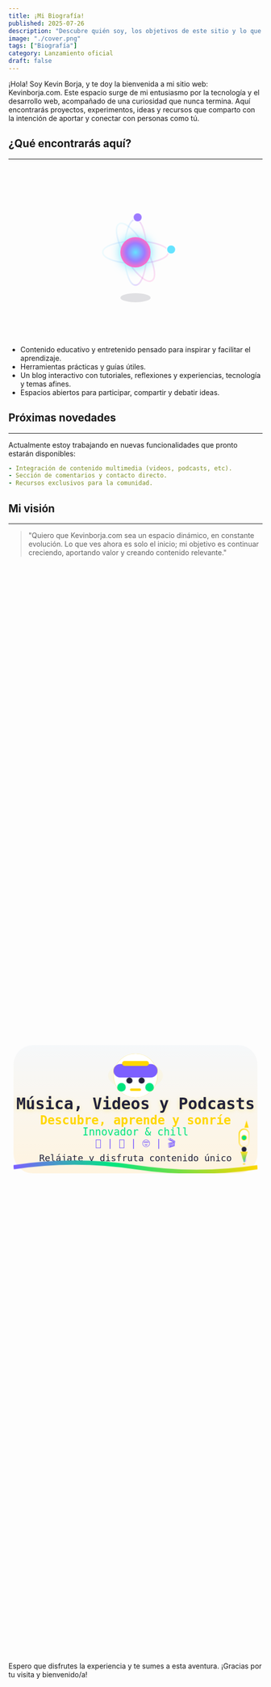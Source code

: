 ```yaml
---
title: ¡Mi Biografía!
published: 2025-07-26
description: "Descubre quién soy, los objetivos de este sitio y lo que está por venir."
image: "./cover.png"
tags: ["Biografía"]
category: Lanzamiento oficial
draft: false
---
```


¡Hola! Soy Kevin Borja, y te doy la bienvenida a mi sitio web: Kevinborja.com. Este espacio surge de mi entusiasmo por la tecnología y el desarrollo web, acompañado de una curiosidad que nunca termina. Aquí encontrarás proyectos, experimentos, ideas y recursos que comparto con la intención de aportar y conectar con personas como tú.

## ¿Qué encontrarás aquí?
---

<style>
.atom-svg {
  display: block;
  margin: 0 auto;
  width: 340px;
  max-width: 98vw;
  height: 340px;
}
@keyframes electron-ellipse1 {
  to   { transform: rotate(360deg);}
}
@keyframes electron-ellipse2 {
  to   { transform: rotate(360deg);}
}
@keyframes electron-ellipse3 {
  to   { transform: rotate(360deg);}
}
@keyframes nucleus-pulse {
  0%,100% { filter: drop-shadow(0 0 10px #65e3ff);}
  50%     { filter: drop-shadow(0 0 22px #9d7bff);}
}
.nucleus-anim {
  animation: nucleus-pulse 2.8s infinite;
}
.electron1 {
  animation: electron-ellipse1 6s linear infinite;
  transform-box: fill-box;
  transform-origin: 170px 170px;
}
.electron2 {
  animation: electron-ellipse2 8s linear infinite;
  transform-box: fill-box;
  transform-origin: 170px 170px;
}
.electron3 {
  animation: electron-ellipse3 10s linear infinite;
  transform-box: fill-box;
  transform-origin: 170px 170px;
}
</style>

<svg class="atom-svg" viewBox="0 0 340 340" xmlns="http://www.w3.org/2000/svg" aria-label="Átomo con electrones siguiendo órbitas elípticas cerca del núcleo">
  <defs>
    <radialGradient id="nucleus-gradient" cx="50%" cy="50%" r="50%">
      <stop offset="0%" stop-color="#65e3ff"/>
      <stop offset="60%" stop-color="#9d7bff"/>
      <stop offset="100%" stop-color="#ff6ec7"/>
    </radialGradient>
    <linearGradient id="orbit-gradient" x1="0%" y1="0%" x2="100%" y2="0%">
      <stop offset="0%" stop-color="#65e3ff" stop-opacity="0.1"/>
      <stop offset="50%" stop-color="#9d7bff" stop-opacity="0.3"/>
      <stop offset="100%" stop-color="#ff6ec7" stop-opacity="0.2"/>
    </linearGradient>
  </defs>
  <!-- Órbitas más cerca del núcleo -->
  <ellipse cx="170" cy="170" rx="65" ry="22" fill="none" stroke="url(#orbit-gradient)" stroke-width="3"/>
  <ellipse cx="170" cy="170" rx="22" ry="65" fill="none" stroke="url(#orbit-gradient)" stroke-width="3"/>
  <ellipse transform="rotate(60 170 170)" cx="170" cy="170" rx="65" ry="22" fill="none" stroke="url(#orbit-gradient)" stroke-width="3"/>
  <!-- Núcleo animado -->
  <circle class="nucleus-anim" cx="170" cy="170" r="30" fill="url(#nucleus-gradient)" />
  <!-- Electrones sobre cada órbita (borde exacto de la elipse) -->
  <!-- Órbita horizontal -->
  <g class="electron1">
    <circle cx="235" cy="170" r="9" fill="#65e3ff" stroke="#fff" stroke-width="2"/>
  </g>
  <!-- Órbita vertical -->
  <g class="electron2">
    <circle cx="170" cy="105" r="9" fill="#9d7bff" stroke="#fff" stroke-width="2"/>
  </g>
  <!-- Órbita inclinada -->
  <g class="electron3" style="transform: rotate(60deg); animation: electron-ellipse3 10s linear infinite;">
    <circle cx="235" cy="170" r="9" fill="#ff6ec7" stroke="#fff" stroke-width="2"/>
  </g>
  <!-- Sombra y profundidad -->
  <ellipse cx="170" cy="260" rx="30" ry="9" fill="#22223b" opacity="0.13"/>
</svg>

- Contenido educativo y entretenido pensado para inspirar y facilitar el aprendizaje.
- Herramientas prácticas y guías útiles.
- Un blog interactivo con tutoriales, reflexiones y experiencias, tecnología y temas afines.
- Espacios abiertos para participar, compartir y debatir ideas.

## Próximas novedades
---
Actualmente estoy trabajando en nuevas funcionalidades que pronto estarán disponibles:

```yaml
- Integración de contenido multimedia (videos, podcasts, etc).
- Sección de comentarios y contacto directo.
- Recursos exclusivos para la comunidad.
```

## Mi visión
---

> "Quiero que Kevinborja.com sea un espacio dinámico, en constante evolución. Lo que ves ahora es solo el inicio; mi objetivo es continuar creciendo, aportando valor y creando contenido relevante."

<style>
.center-svg {
  display: flex;
  justify-content: center;
  align-items: center;
  min-height: 54vh;
  width: 100%;
  padding: 0 10px;
  box-sizing: border-box;
}
.svg-responsive {
  width: 100%;
  max-width: 400px;
  height: auto;
  display: block;
  max-width: 100vw;
  max-height: 98vh;
}
.wave-anim {
  stroke-dasharray: 900;
  stroke-dashoffset: 0;
  animation: waveBounce 4.47s infinite;
  transform-origin: center;
  animation-timing-function: cubic-bezier(.6,.2,.2,.8);
}
@keyframes waveBounce {
  0% { transform: translateY(0px);}
  18% { transform: translateY(-10px);}
  40% { transform: translateY(7px);}
  60% { transform: translateY(-4px);}
  80% { transform: translateY(2px);}
  100% { transform: translateY(0px);}
}
.headphone-emoji {
  animation: headphonesPulse 2.5s infinite alternate;
}
@keyframes headphonesPulse {
  0% { filter: drop-shadow(0 0 0px #FFD700);}
  80% { filter: drop-shadow(0 0 14px #FFD700);}
  100% { filter: drop-shadow(0 0 0px #FFD700);}
}
.rocket-anim {
  animation: rocketUp 2.9s infinite cubic-bezier(.7,.2,.2,.8);
}
@keyframes rocketUp {
  0%   { transform: translateY(0);}
  14%  { transform: translateY(-14px);}
  28%  { transform: translateY(-20px);}
  50%  { transform: translateY(-10px);}
  72%  { transform: translateY(0);}
  80%  { transform: translateY(8px);}
  100% { transform: translateY(0);}
}
/* Animación ignición llama cohete sincronizada y estilizada */
.flame-anim {
  transform-origin: 378px 193px;
  animation: flameIgnite 2.9s infinite cubic-bezier(.7,.2,.2,.8);
}
@keyframes flameIgnite {
  0%   { opacity: 0.8; transform: scaleY(1) scaleX(1);}
  14%  { opacity: 1;   transform: scaleY(1.18) scaleX(0.97);}
  28%  { opacity: 0.92;   transform: scaleY(0.97) scaleX(1.11);}
  50%  { opacity: 1;   transform: scaleY(1.2) scaleX(0.93);}
  72%  { opacity: 0.92;   transform: scaleY(1.08) scaleX(1.07);}
  80%  { opacity: 1;   transform: scaleY(1.14) scaleX(0.96);}
  100% { opacity: 0.8; transform: scaleY(1) scaleX(1);}
}
/* Glow dorado animado por los bordes */
.glow-anim-borders {
  animation: glowPulse 2.7s infinite;
}
@keyframes glowPulse {
  0%,100% { opacity: 1; }
  50% { opacity: 0.83; }
}
/* Glow robot menos opaco */
.glow-anim-robot {
  opacity: 0.8;
}
/* Sombra en textos para mejorar contraste */
text {
  text-shadow: 0 1px 3px #fff4e0;
}
/* Sombra extra en el título principal */
text[font-size="26"] {
  text-shadow: 0 2px 8px #FFD70055;
}
</style>

<div class="center-svg">
<svg class="svg-responsive" width="400" height="210" viewBox="0 0 400 210" xmlns="http://www.w3.org/2000/svg" role="img" aria-label="Banner multimedia: música, videos y podcasts">
  <title>Kevinborja.com</title>
  <defs>
    <!-- Fondo degradado blanco-dorado -->
    <linearGradient id="bg" x1="0" y1="0" x2="0" y2="1">
      <stop offset="0%" stop-color="#f6f8fa" />
      <stop offset="100%" stop-color="#fff4e0" />
    </linearGradient>
    <!-- Degradado multicolor para la onda -->
    <linearGradient id="wave" x1="0" y1="0" x2="1" y2="0">
      <stop offset="0%" stop-color="#7c5fff" />
      <stop offset="40%" stop-color="#00e580" />
      <stop offset="100%" stop-color="#FFD700" />
    </linearGradient>
    <!-- Glow radial dorado para los bordes -->
    <radialGradient id="glow-borders" cx="50%" cy="50%" r="80%">
      <stop offset="0%" stop-color="#FFD700" stop-opacity="0.0"/>
      <stop offset="68%" stop-color="#FFD700" stop-opacity="0.12"/>
      <stop offset="98%" stop-color="#FFD700" stop-opacity="0.22"/>
      <stop offset="100%" stop-color="#fff4e0" stop-opacity="0"/>
    </radialGradient>
    <!-- Glow radial dorado robot -->
    <radialGradient id="glow-robot" cx="50%" cy="50%" r="85%">
      <stop offset="0%" stop-color="#FFD700" stop-opacity="0.33"/>
      <stop offset="100%" stop-color="#fff4e0" stop-opacity="0"/>
    </radialGradient>
    <!-- Degradado dorado para borde del cohete -->
    <linearGradient id="rocket-border" x1="0" y1="0" x2="1" y2="1">
      <stop offset="0%" stop-color="#FFD700"/>
      <stop offset="100%" stop-color="#fff4e0"/>
    </linearGradient>
    <!-- Degradado para cuerpo del cohete -->
    <linearGradient id="rocket-body" x1="0" y1="0" x2="0" y2="1">
      <stop offset="0%" stop-color="#fff"/>
      <stop offset="100%" stop-color="#fff4e0"/>
    </linearGradient>
    <!-- Degradado para la llama -->
    <linearGradient id="flame" x1="0" y1="0" x2="0" y2="1">
      <stop offset="0%" stop-color="#FFD700"/>
      <stop offset="100%" stop-color="#00e580"/>
    </linearGradient>
  </defs>
  <!-- Glow dorado animado por los bordes (elipse más grande) -->
  <ellipse class="glow-anim-borders" cx="200" cy="105" rx="196" ry="104" fill="url(#glow-borders)" />
  <!-- Fondo blanco degradado -->
  <rect width="400" height="210" rx="32" fill="url(#bg)" />
  <!-- Glow dorado detrás del robot -->
  <ellipse class="glow-anim-robot" cx="200" cy="50" rx="45" ry="23" fill="url(#glow-robot)" />
  <!-- Robot/diadema perfectamente centrado -->
  <g class="headphone-emoji">
    <circle cx="200" cy="50" r="36" fill="#fff"/>
    <rect x="164" y="31" width="72" height="22" rx="11" fill="#7c5fff"/>
    <rect x="178" y="26" width="44" height="8" rx="4" fill="#FFD700"/>
    <rect x="170" y="62" width="14" height="14" rx="7" fill="#00e580"/>
    <rect x="216" y="62" width="14" height="14" rx="7" fill="#00e580"/>
    <circle cx="190" cy="58" r="5" fill="#22223b"/>
    <circle cx="210" cy="58" r="5" fill="#22223b"/>
    <rect x="191" y="71" width="18" height="4" rx="2" fill="#FFD700"/>
  </g>
  <!-- Título central -->
  <text x="200" y="105" text-anchor="middle" fill="#22223b" font-size="26" font-family="monospace" font-weight="bold">
    Música, Videos y Podcasts
  </text>
  <text x="200" y="130" text-anchor="middle" fill="#FFD700" font-size="20" font-family="monospace" font-weight="bold">
    Descubre, aprende y sonríe
  </text>
  <text x="200" y="148" text-anchor="middle" fill="#00e580" font-size="17" font-family="monospace">
    Innovador & chill
  </text>
  <text x="200" y="166" text-anchor="middle" fill="#7c5fff" font-size="16" font-family="monospace">
    🎨  |  🎵  |  🤓  |  🎬  
  </text>
  <text x="200" y="190" text-anchor="middle" fill="#22223b" font-size="15" font-family="monospace">
    Relájate y disfruta contenido único
  </text>
  <!-- Onda animada -->
  <path class="wave-anim" d="M0,200 Q100,185 200,200 T400,200" fill="none" stroke="url(#wave)" stroke-width="7"/>
  <!-- TORTUGA ELIMINADA -->
  <!-- Cohete con llama sincronizada y estilizada -->
  <g class="rocket-anim">
    <rect x="375" y="162" width="6" height="26" rx="3" fill="url(#rocket-border)" opacity="0.7"/>
    <rect x="377" y="180" width="4" height="12" rx="2" fill="#7c5fff" opacity="0.5"/>
    <rect x="370" y="138" width="16" height="29" rx="8" fill="url(#rocket-body)" stroke="url(#rocket-border)" stroke-width="2"/>
    <polygon points="378,136 386,136 382,122" fill="#FFD700"stroke="#fff4e0" stroke-width="1"/>
    <circle cx="378" cy="152" r="4" fill="#00e580" stroke="#FFD700" stroke-width="1"/>
    <rect x="374" y="167" width="8" height="8" rx="4" fill="#22223b"/>
    <!-- Llama animada, sincronizada y estilizada -->
    <polygon class="flame-anim" points="372,175 384,175 378,193" fill="url(#flame)"/>
    <!-- Chispa/fogonazo para realismo -->
    <ellipse class="flame-anim" cx="378" cy="195" rx="2.2" ry="0.9" fill="#FFD700" opacity="0.68"/>
    <ellipse cx="378" cy="144" rx="2.2" ry="1.1" fill="#fff" opacity="0.5"/>
    <ellipse cx="374" cy="160" rx="1.2" ry="0.6" fill="#fff" opacity="0.3"/>
  </g>
</svg>
</div>

Espero que disfrutes la experiencia y te sumes a esta aventura. ¡Gracias por tu visita y bienvenido/a!
